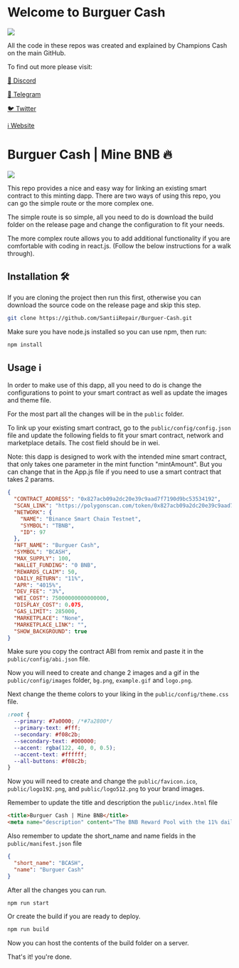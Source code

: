 ﻿# Welcome to Burguer Cash

![](https://github.com/SantiiRepair/Champions-Cash/blob/main/logo.png)

All the code in these repos was created and explained by Champions Cash on the main GitHub.

To find out more please visit:

[👄 Discord](https://discord.com/invite/qh6MWhMJDN)

[💬 Telegram](https://t.me/burguercash)

[🐦 Twitter](https://twitter.com/burguercash)

[ℹ️ Website](https://burguercash.com)

# Burguer Cash | Mine BNB 🔥

![](https://github.com/SantiiRepair/Burguer-Cash/blob/main/banner.png)

This repo provides a nice and easy way for linking an existing smart contract to this minting dapp. There are two ways of using this repo, you can go the simple route or the more complex one.

The simple route is so simple, all you need to do is download the build folder on the release page and change the configuration to fit your needs.

The more complex route allows you to add additional functionality if you are comfortable with coding in react.js. (Follow the below instructions for a walk through).

## Installation 🛠️

If you are cloning the project then run this first, otherwise you can download the source code on the release page and skip this step.

```sh
git clone https://github.com/SantiiRepair/Burguer-Cash.git
```

Make sure you have node.js installed so you can use npm, then run:

```sh
npm install
```

## Usage ℹ️

In order to make use of this dapp, all you need to do is change the configurations to point to your smart contract as well as update the images and theme file.

For the most part all the changes will be in the `public` folder.

To link up your existing smart contract, go to the `public/config/config.json` file and update the following fields to fit your smart contract, network and marketplace details. The cost field should be in wei.

Note: this dapp is designed to work with the intended mine smart contract, that only takes one parameter in the mint function "mintAmount". But you can change that in the App.js file if you need to use a smart contract that takes 2 params.

```json
{
  "CONTRACT_ADDRESS": "0x827acb09a2dc20e39c9aad7f7190d9bc53534192",
  "SCAN_LINK": "https://polygonscan.com/token/0x827acb09a2dc20e39c9aad7f7190d9bc53534192",
  "NETWORK": {
    "NAME": "Binance Smart Chain Testnet",
    "SYMBOL": "TBNB",
    "ID": 97
  },
  "NFT_NAME": "Burguer Cash",
  "SYMBOL": "BCASH",
  "MAX_SUPPLY": 100,
  "WALLET_FUNDING": "0 BNB",
  "REWARDS_CLAIM": 50,
  "DAILY_RETURN": "11%",
  "APR": "4015%",
  "DEV_FEE": "3%",
  "WEI_COST": 75000000000000000,
  "DISPLAY_COST": 0.075,
  "GAS_LIMIT": 285000,
  "MARKETPLACE": "None",
  "MARKETPLACE_LINK": "",
  "SHOW_BACKGROUND": true
}
```

Make sure you copy the contract ABI from remix and paste it in the `public/config/abi.json` file.

Now you will need to create and change 2 images and a gif in the `public/config/images` folder, `bg.png`, `example.gif` and `logo.png`.

Next change the theme colors to your liking in the `public/config/theme.css` file.

```css
:root {
  --primary: #7a0000; /*#7a2800*/
  --primary-text: #fff;
  --secondary: #f08c2b;
  --secondary-text: #000000;
  --accent: rgba(122, 40, 0, 0.5);
  --accent-text: #ffffff;
  --all-buttons: #f08c2b;
}
```

Now you will need to create and change the `public/favicon.ico`, `public/logo192.png`, and
`public/logo512.png` to your brand images.

Remember to update the title and description the `public/index.html` file

```html
<title>Burguer Cash | Mine BNB</title>
<meta name="description" content="The BNB Reward Pool with the 11% daily return and lowest dev fee." />
```

Also remember to update the short_name and name fields in the `public/manifest.json` file

```json
{
  "short_name": "BCASH",
  "name": "Burguer Cash"
}
```

After all the changes you can run.

```sh
npm run start
```

Or create the build if you are ready to deploy.

```sh
npm run build
```

Now you can host the contents of the build folder on a server.

That's it! you're done.
